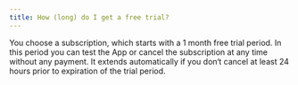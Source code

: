 ```yaml
---
title: How (long) do I get a free trial?
---
```


You choose a subscription, which starts with a 1 month free trial period.
In this period you can test the App or cancel the subscription at any time without any payment.
It extends automatically if you don‘t cancel at least 24 hours prior to expiration of the trial period.
